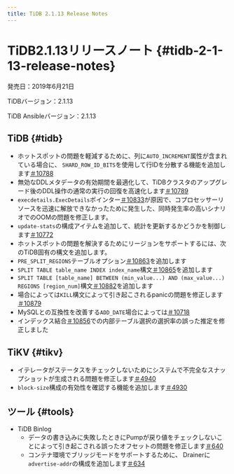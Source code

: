 ```yaml
---
title: TiDB 2.1.13 Release Notes
---
```


# TiDB2.1.13リリースノート {#tidb-2-1-13-release-notes}

発売日：2019年6月21日

TiDBバージョン：2.1.13

TiDB Ansibleバージョン：2.1.13

## TiDB {#tidb}

-   ホットスポットの問題を軽減するために、列に`AUTO_INCREMENT`属性が含まれている場合に、 `SHARD_ROW_ID_BITS`を使用して行IDを分散する機能を追加します[＃10788](https://github.com/pingcap/tidb/pull/10788)
-   無効なDDLメタデータの有効期間を最適化して、TiDBクラスタのアップグレード後のDDL操作の通常の実行の回復を高速化します[＃10789](https://github.com/pingcap/tidb/pull/10789)
-   `execdetails.ExecDetails`ポインター[＃10833](https://github.com/pingcap/tidb/pull/10833)が原因で、コプロセッサーリソースを迅速に解放できなかったために発生した、同時発生率の高いシナリオでのOOMの問題を修正します。
-   `update-stats`の構成アイテムを追加して、統計を更新するかどうかを制御します[＃10772](https://github.com/pingcap/tidb/pull/10772)
-   ホットスポットの問題を解決するためにリージョンをサポートするには、次のTiDB固有の構文を追加します。
-   `PRE_SPLIT_REGIONS`テーブルオプション[＃10863](https://github.com/pingcap/tidb/pull/10863)を追加します
-   `SPLIT TABLE table_name INDEX index_name`構文[＃10865](https://github.com/pingcap/tidb/pull/10865)を追加します
-   `SPLIT TABLE [table_name] BETWEEN (min_value...) AND (max_value...) REGIONS [region_num]`構文[＃10882](https://github.com/pingcap/tidb/pull/10882)を追加します
-   場合によっては`KILL`構文によって引き起こされるpanicの問題を修正します[＃10879](https://github.com/pingcap/tidb/pull/10879)
-   MySQLとの互換性を改善する`ADD_DATE`場合によっては[＃10718](https://github.com/pingcap/tidb/pull/10718)
-   インデックス結合[＃10856](https://github.com/pingcap/tidb/pull/10856)での内部テーブル選択の選択率の誤った推定を修正しました

## TiKV {#tikv}

-   イテレータがステータスをチェックしないためにシステムで不完全なスナップショットが生成される問題を修正します[＃4940](https://github.com/tikv/tikv/pull/4940)
-   `block-size`構成の有効性を確認する機能を追加します[＃4930](https://github.com/tikv/tikv/pull/4930)

## ツール {#tools}

-   TiDB Binlog
    -   データの書き込みに失敗したときにPumpが戻り値をチェックしないことによって引き起こされる誤ったオフセットの問題を修正します[＃640](https://github.com/pingcap/tidb-binlog/pull/640)
    -   コンテナ環境でブリッジモードをサポートするために、 Drainerに`advertise-addr`の構成を追加します[＃634](https://github.com/pingcap/tidb-binlog/pull/634)
